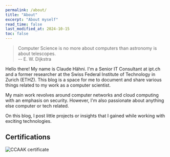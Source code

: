 ```yaml
---
permalink: /about/
title: "About"
excerpt: "About myself"
read_time: false
last_modified_at: 2024-10-15
toc: false
---
```


> Computer Science is no more about computers than astronomy is about
> telescopes.  
-- E. W. Dijkstra

Hello there! My name is Claude Hähni. I'm a Senior IT Consultant at ipt.ch and a former researcher at the Swiss Federal Institute of
Technology in Zurich (ETHZ).
This blog is a space for me to document and share various things related to my work
as a computer scientist.

My main work revolves around computer networks and cloud computing with an emphasis on
security.
However, I'm also passionate about anything else computer or tech related.

On this blog, I post little projects or insights that I gained while working
with exciting technologies.

## Certifications

<div data-iframe-width="150" data-iframe-height="270" data-share-badge-id="7db0f560-3404-40de-89be-6a6bbf97853c" data-share-badge-host="https://www.credly.com"></div><script type="text/javascript" async src="//cdn.credly.com/assets/utilities/embed.js"></script>

<div data-iframe-width="150" data-iframe-height="270" data-share-badge-id="2b4bc464-cd7e-4ebe-9112-6d28b5d9ad7c" data-share-badge-host="https://www.credly.com"></div><script type="text/javascript" async src="//cdn.credly.com/assets/utilities/embed.js"></script>

![CCAAK certificate](https://api.accredible.com/v1/frontend/credential_website_embed_image/certificate/83235023)
